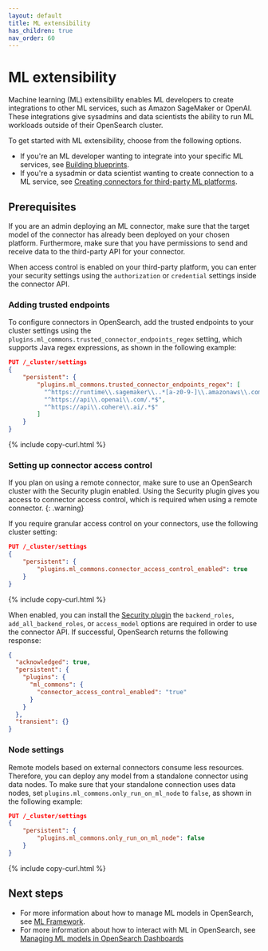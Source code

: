 ```yaml
---
layout: default
title: ML extensibility 
has_children: true
nav_order: 60
---
```


# ML extensibility

Machine learning (ML) extensibility enables ML developers to create integrations to other ML services, such as Amazon SageMaker or OpenAI. These integrations give sysadmins and data scientists the ability to run ML workloads outside of their OpenSearch cluster. 

To get started with ML extensibility, choose from the following options.

- If you're an ML developer wanting to integrate into your specific ML services, see [Building blueprints]({{site.url}}{{site.baseurl}}/ml-commons-plugin/extensibility/blueprints/).
- If you're a sysadmin or data scientist wanting to create connection to a ML service, see [Creating connectors for third-party ML platforms]({{site.url}}{{site.baseurl}}/ml-commons-plugin/extensibility/connectors/).

## Prerequisites

If you are an admin deploying an ML connector, make sure that the target model of the connector has already been deployed on your chosen platform. Furthermore, make sure that you have permissions to send and receive data to the third-party API for your connector. 

When access control is enabled on your third-party platform, you can enter your security settings using the `authorization` or `credential` settings inside the connector API.

### Adding trusted endpoints

To configure connectors in OpenSearch, add the trusted endpoints to your cluster settings using the `plugins.ml_commons.trusted_connector_endpoints_regex` setting, which supports Java regex expressions, as shown in the following example:

```json
PUT /_cluster/settings
{
    "persistent": {
        "plugins.ml_commons.trusted_connector_endpoints_regex": [
          "^https://runtime\\.sagemaker\\..*[a-z0-9-]\\.amazonaws\\.com/.*$",
          "^https://api\\.openai\\.com/.*$",
          "^https://api\\.cohere\\.ai/.*$"
        ]
    }
}
```
{% include copy-curl.html %}



### Setting up connector access control

If you plan on using a remote connector, make sure to use an OpenSearch cluster with the Security plugin enabled. Using the Security plugin gives you access to connector access control, which is required when using a remote connector.
{: .warning}

If you require granular access control on your connectors, use the following cluster setting:

```json
PUT /_cluster/settings
{
    "persistent": {
        "plugins.ml_commons.connector_access_control_enabled": true
    }
}
```
{% include copy-curl.html %}

When enabled, you can install the [Security plugin]({{site.url}}{{site.baseurl}}/security/index/) the `backend_roles`, `add_all_backend_roles`, or `access_model` options are required in order to use the connector API. If successful, OpenSearch returns the following response:

```json
{
  "acknowledged": true,
  "persistent": {
    "plugins": {
      "ml_commons": {
        "connector_access_control_enabled": "true"
      }
    }
  },
  "transient": {}
}
```

### Node settings

Remote models based on external connectors consume less resources. Therefore, you can deploy any model from a standalone connector using data nodes. To make sure that your standalone connection uses data nodes, set `plugins.ml_commons.only_run_on_ml_node` to `false`, as shown in the following example:

```json
PUT /_cluster/settings
{
    "persistent": {
        "plugins.ml_commons.only_run_on_ml_node": false
    }
}

```
{% include copy-curl.html %}

## Next steps

- For more information about how to manage ML models in OpenSearch, see [ML Framework]({{site.url}}{{site.baseurl}}/ml-commons-plugin/model-serving-framework/).
- For more information about how to interact with ML in OpenSearch, see [Managing ML models in OpenSearch Dashboards]({{site.url}}{{site.baseurl}}/ml-commons-plugin/ml-dashboard/)



